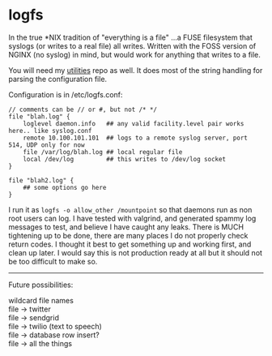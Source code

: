 logfs
=====

In the true \*NIX tradition of "everything is a file" ...a FUSE filesystem that syslogs (or writes to a real file) all writes. Written with the FOSS version of NGINX (no syslog) in mind, but would work for anything that writes to a file. 

You will need my [utilities](https://github.com/ericrobbins/utilities) repo as well. It does most of the string handling for parsing the configuration file.

Configuration is in /etc/logfs.conf:

	// comments can be // or #, but not /* */
	file "blah.log" {
		loglevel daemon.info   ## any valid facility.level pair works here.. like syslog.conf
		remote 10.100.101.101  ## logs to a remote syslog server, port 514, UDP only for now
		file /var/log/blah.log ## local regular file 
		local /dev/log         ## this writes to /dev/log socket
	}

	file "blah2.log" {
		## some options go here
	}


I run it as <code>logfs -o allow_other /mountpoint</code> so that daemons run as non root users can log. I have tested with valgrind, and generated spammy log messages to test, and believe I have caught any leaks. There is MUCH tightening up to be done, there are many places I do not properly check return codes. I thought it best to get something up and working first, and clean up later. I would say this is not production ready at all but it should not be too difficult to make so.

------
Future possibilities:   

wildcard file names    
file -> twitter     
file -> sendgrid    
file -> twilio (text to speech)     
file -> database row insert?    
file -> all the things    
